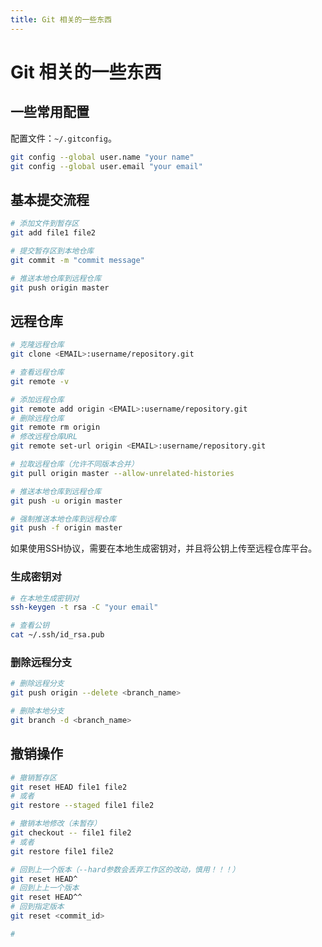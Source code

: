 ```yaml
---
title: Git 相关的一些东西
---
```


# Git 相关的一些东西

## 一些常用配置

配置文件：`~/.gitconfig`。

```bash
git config --global user.name "your name"
git config --global user.email "your email"
```

## 基本提交流程

```bash
# 添加文件到暂存区
git add file1 file2

# 提交暂存区到本地仓库
git commit -m "commit message"

# 推送本地仓库到远程仓库
git push origin master
```

## 远程仓库

```bash
# 克隆远程仓库
git clone <EMAIL>:username/repository.git

# 查看远程仓库
git remote -v

# 添加远程仓库
git remote add origin <EMAIL>:username/repository.git
# 删除远程仓库
git remote rm origin
# 修改远程仓库URL
git remote set-url origin <EMAIL>:username/repository.git

# 拉取远程仓库（允许不同版本合并）
git pull origin master --allow-unrelated-histories

# 推送本地仓库到远程仓库
git push -u origin master

# 强制推送本地仓库到远程仓库
git push -f origin master
```

如果使用SSH协议，需要在本地生成密钥对，并且将公钥上传至远程仓库平台。

### 生成密钥对

```bash
# 在本地生成密钥对
ssh-keygen -t rsa -C "your email"

# 查看公钥
cat ~/.ssh/id_rsa.pub
```

### 删除远程分支

```bash
# 删除远程分支
git push origin --delete <branch_name>

# 删除本地分支
git branch -d <branch_name>
```

## 撤销操作

```bash
# 撤销暂存区
git reset HEAD file1 file2
# 或者
git restore --staged file1 file2

# 撤销本地修改（未暂存）
git checkout -- file1 file2
# 或者
git restore file1 file2

# 回到上一个版本（--hard参数会丢弃工作区的改动，慎用！！！）
git reset HEAD^
# 回到上上一个版本
git reset HEAD^^
# 回到指定版本
git reset <commit_id>

# 
```